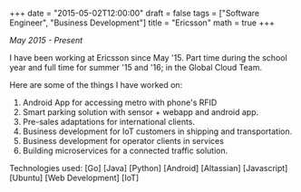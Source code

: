 +++
date = "2015-05-02T12:00:00"
draft = false
tags = ["Software Engineer", "Business Development"]
title = "Ericsson"
math = true
+++

*May 2015 - Present*

I have been working at Ericsson since May '15. Part time during the school year and full time for summer '15 and '16; in the Global Cloud Team.

Here are some of the things I have worked on:

1. Android App for accessing metro with phone's RFID
2. Smart parking solution with sensor + webapp and android app.
3. Pre-sales adaptations for international clients.
4. Business development for IoT customers in shipping and transportation.
5. Business development for operator clients in services
6. Building microservices for a connected traffic solution.

Technologies used: [Go] [Java] [Python] [Android] [Altassian] [Javascript] [Ubuntu] [Web Development] [IoT]

<!--more-->

